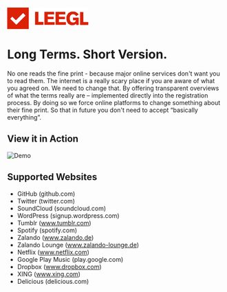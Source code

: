 [![LEEGL.org](/chrome-extension/app/images/leegl.png "LEEGL.org")](https://leegl.org)

# Long Terms. Short Version.

No one reads the fine print - because major online services don't want you to read them. The internet is a really scary place if you are aware of what you agreed on. We need to change that. By offering transparent overviews of what the terms really are – implemented directly into the registration process. By doing so we force online platforms to change something about their fine print. So that in future you don't need to accept “basically everything”.

## View it in Action

![Demo](/public/img/demo.gif "Demo")

## Supported Websites

- GitHub	(github.com)
- Twitter	(twitter.com)
- SoundCloud	(soundcloud.com)
- WordPress	(signup.wordpress.com)
- Tumblr	(www.tumblr.com)
- Spotify	(spotify.com)
- Zalando	(www.zalando.de)
- Zalando Lounge	(www.zalando-lounge.de)
- Netflix	(www.netflix.com)
- Google Play Music	(play.google.com)
- Dropbox	(www.dropbox.com)
- XING	(www.xing.com)
- Delicious	(delicious.com)
